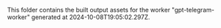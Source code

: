 This folder contains the built output assets for the worker "gpt-telegram-worker" generated at 2024-10-08T19:05:02.297Z.
